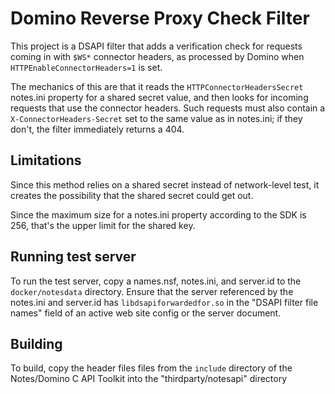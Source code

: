 # Domino Reverse Proxy Check Filter

This project is a DSAPI filter that adds a verification check for requests coming in with `$WS*` connector headers,
as processed by Domino when `HTTPEnableConnectorHeaders=1` is set.

The mechanics of this are that it reads the `HTTPConnectorHeadersSecret` notes.ini property for a shared secret value,
and then looks for incoming requests that use the connector headers. Such requests must also contain a
`X-ConnectorHeaders-Secret` set to the same value as in notes.ini; if they don't, the filter immediately returns
a 404.

## Limitations

Since this method relies on a shared secret instead of network-level test, it creates the possibility that the shared
secret could get out.

Since the maximum size for a notes.ini property according to the SDK is 256, that's the upper limit for the shared key.

## Running test server

To run the test server, copy a names.nsf, notes.ini, and server.id to the `docker/notesdata` directory. Ensure that
the server referenced by the notes.ini and server.id has `libdsapiforwardedfor.so` in the "DSAPI filter file names"
field of an active web site config or the server document.

## Building

To build, copy the header files files from the `include` directory of the Notes/Domino C API Toolkit into the
"thirdparty/notesapi" directory